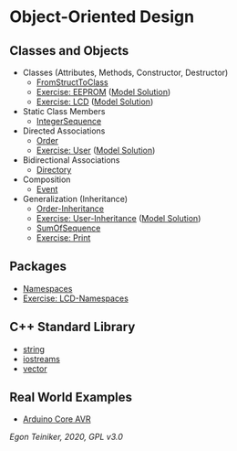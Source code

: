 # Object-Oriented Design

## Classes and Objects
* Classes (Attributes, Methods, Constructor, Destructor)
  * [FromStructToClass](https://github.com/teiniker/teiniker-lectures-embeddedcomputing/tree/master/oo-design/FromStructToClass)
  * [Exercise: EEPROM](https://github.com/teiniker/teiniker-lectures-embeddedcomputing/tree/master/oo-design/EEPROM-Exercise)
    ([Model Solution](https://github.com/teiniker/teiniker-lectures-embeddedcomputing/tree/master/oo-design/EEPROM))
  * [Exercise: LCD](https://github.com/teiniker/teiniker-lectures-embeddedcomputing/tree/master/oo-design/LCD-Exercise)
    ([Model Solution](https://github.com/teiniker/teiniker-lectures-embeddedcomputing/tree/master/oo-design/LCD))
* Static Class Members
  * [IntegerSequence](https://github.com/teiniker/teiniker-lectures-embeddedcomputing/tree/master/oo-design/IntegerSequence)  
* Directed Associations
  * [Order](https://github.com/teiniker/teiniker-lectures-embeddedcomputing/tree/master/oo-design/Order) 
  * [Exercise: User](https://github.com/teiniker/teiniker-lectures-embeddedcomputing/tree/master/oo-design/User-Exercise)
    ([Model Solution](https://github.com/teiniker/teiniker-lectures-embeddedcomputing/tree/master/oo-design/User))
* Bidirectional Associations
  * [Directory](https://github.com/teiniker/teiniker-lectures-embeddedcomputing/tree/master/oo-design/Directory) 
* Composition
  * [Event](https://github.com/teiniker/teiniker-lectures-embeddedcomputing/tree/master/oo-design/Event)
* Generalization (Inheritance)
  * [Order-Inheritance](https://github.com/teiniker/teiniker-lectures-embeddedcomputing/tree/master/oo-design/Order-Inheritance)
  * [Exercise: User-Inheritance](https://github.com/teiniker/teiniker-lectures-embeddedcomputing/tree/master/oo-design/User-Inheritance-Exercise)
    ([Model Solution](https://github.com/teiniker/teiniker-lectures-embeddedcomputing/tree/master/oo-design/User-Inheritance))
  * [SumOfSequence](https://github.com/teiniker/teiniker-lectures-embeddedcomputing/tree/master/oo-design/SumOfSequence)
  * [Exercise: Print](https://github.com/teiniker/teiniker-lectures-embeddedcomputing/tree/master/oo-design/Print-Exercise)
  
## Packages
  * [Namespaces](https://github.com/teiniker/teiniker-lectures-embeddedcomputing/tree/master/oo-design/Namespaces)
  * [Exercise: LCD-Namespaces](https://github.com/teiniker/teiniker-lectures-embeddedcomputing/tree/master/oo-design/LCD-Namespaces-Exercise)

## C++ Standard Library
* [string](https://github.com/teiniker/teiniker-lectures-embeddedcomputing/tree/master/oo-design/STL/string)
* [iostreams](https://github.com/teiniker/teiniker-lectures-embeddedcomputing/tree/master/oo-design/STL/stream)
* [vector](https://github.com/teiniker/teiniker-lectures-embeddedcomputing/tree/master/oo-design/STL/vector)

## Real World Examples
* [Arduino Core AVR](https://github.com/arduino/ArduinoCore-avr)

*Egon Teiniker, 2020, GPL v3.0*
